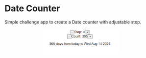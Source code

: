 # Date Counter

Simple challenge app to create a Date counter with adjustable step.

<p align="center">
  <img width="50%" src="readme.png" alt="App">
</p>
